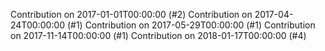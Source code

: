 Contribution on 2017-01-01T00:00:00 (#2)
Contribution on 2017-04-24T00:00:00 (#1)
Contribution on 2017-05-29T00:00:00 (#1)
Contribution on 2017-11-14T00:00:00 (#1)
Contribution on 2018-01-17T00:00:00 (#4)

